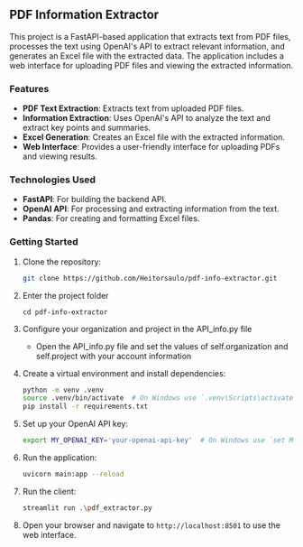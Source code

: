 ## PDF Information Extractor

This project is a FastAPI-based application that extracts text from PDF files, processes the text using OpenAI's API to extract relevant information, and generates an Excel file with the extracted data. The application includes a web interface for uploading PDF files and viewing the extracted information.

### Features

- **PDF Text Extraction**: Extracts text from uploaded PDF files.
- **Information Extraction**: Uses OpenAI's API to analyze the text and extract key points and summaries.
- **Excel Generation**: Creates an Excel file with the extracted information.
- **Web Interface**: Provides a user-friendly interface for uploading PDFs and viewing results.

### Technologies Used

- **FastAPI**: For building the backend API.
- **OpenAI API**: For processing and extracting information from the text.
- **Pandas**: For creating and formatting Excel files.

### Getting Started

1. Clone the repository:
    ```sh
    git clone https://github.com/Heitorsaulo/pdf-info-extractor.git
    ```
2. Enter the project folder
   ```
   cd pdf-info-extractor
   ```
3. Configure your organization and project in the API_info.py file
   - Open the API_info.py file and set the values of self.organization and self.project with your account information

4. Create a virtual environment and install dependencies:
    ```sh
    python -m venv .venv
    source .venv/bin/activate  # On Windows use `.venv\Scripts\activate`
    pip install -r requirements.txt
    ```

5. Set up your OpenAI API key:
    ```sh
    export MY_OPENAI_KEY='your-openai-api-key'  # On Windows use `set MY_OPENAI_KEY=your-openai-api-key`
    ```

6. Run the application:
    ```sh
    uvicorn main:app --reload
    ```

7. Run the client:
    ```sh
    streamlit run .\pdf_extractor.py
    ```

8. Open your browser and navigate to `http://localhost:8501` to use the web interface.
